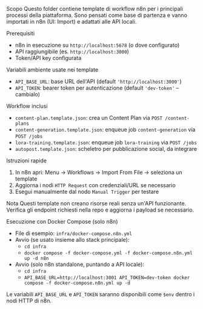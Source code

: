 Scopo
Questo folder contiene template di workflow n8n per i principali processi della piattaforma. Sono pensati come base di partenza e vanno importati in n8n (UI: Import) e adattati alle API locali.

Prerequisiti
- n8n in esecuzione su `http://localhost:5678` (o dove configurato)
- API raggiungibile (es. `http://localhost:3000`)
- Token/API key configurata

Variabili ambiente usate nei template
- `API_BASE_URL`: base URL dell'API (default `'http://localhost:3000'`)
- `API_TOKEN`: bearer token per autenticazione (default `'dev-token'` – cambialo)

Workflow inclusi
- `content-plan.template.json`: crea un Content Plan via `POST /content-plans`
- `content-generation.template.json`: enqueue job `content-generation` via `POST /jobs`
- `lora-training.template.json`: enqueue job `lora-training` via `POST /jobs`
- `autopost.template.json`: scheletro per pubblicazione social, da integrare

Istruzioni rapide
1) In n8n apri: Menu → Workflows → Import From File → seleziona un template
2) Aggiorna i nodi `HTTP Request` con credenziali/URL se necessario
3) Esegui manualmente dal nodo `Manual Trigger` per testare

Nota
Questi template non creano risorse reali senza un'API funzionante. Verifica gli endpoint richiesti nella repo e aggiorna i payload se necessario.

Esecuzione con Docker Compose (solo n8n)
- File di esempio: `infra/docker-compose.n8n.yml`
- Avvio (se usato insieme allo stack principale):
  - `cd infra`
  - `docker compose -f docker-compose.yml -f docker-compose.n8n.yml up -d n8n`
- Avvio (solo n8n standalone, puntando a API locale):
  - `cd infra`
  - `API_BASE_URL=http://localhost:3001 API_TOKEN=dev-token docker compose -f docker-compose.n8n.yml up -d`

Le variabili `API_BASE_URL` e `API_TOKEN` saranno disponibili come `$env` dentro i nodi HTTP di n8n.

